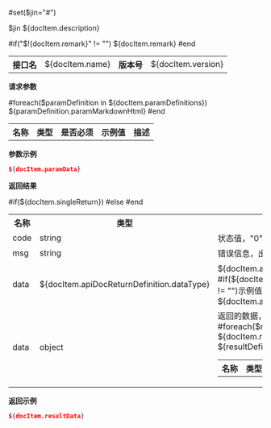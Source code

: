 #set($jin="#")

$jin ${docItem.description}

#if("$!{docItem.remark}" != "")
${docItem.remark}
#end

<table>
    <tr>
        <th>接口名</th>
        <td>${docItem.name}</td>
        <th>版本号</th>
        <td>${docItem.version}</td>
    </tr>
</table>

**请求参数**

<table>
    <tr>
        <th>名称</th>
        <th>类型</th>
        <th>是否必须</th>
        <th>示例值</th>
        <th>描述</th>
    </tr>
    #foreach($paramDefinition in ${docItem.paramDefinitions})
    ${paramDefinition.paramMarkdownHtml}
    #end
</table>

**参数示例**

```json
${docItem.paramData}
```

**返回结果**

<table>
    <tr>
        <th>名称</th>
        <th>类型</th>
        <th>描述</th>
    </tr>
    <tr>
        <td>code</td>
        <td>string</td>
        <td>状态值，"0"表示成功，其它都是失败</td>
    </tr>
    <tr>
        <td>msg</td>
        <td>string</td>
        <td>错误信息，出错时显示</td>
    </tr>
    #if(${docItem.singleReturn})
        <tr>
            <td>data</td>
            <td>${docItem.apiDocReturnDefinition.dataType}</td>
            <td>${docItem.apiDocReturnDefinition.description}。#if(${docItem.apiDocReturnDefinition.example} != "")示例值：${docItem.apiDocReturnDefinition.example}#end</td>
        </tr>
    #else
    <tr>
        <td>data</td>
        <td>object</td>
        <td>返回的数据，没有则返回{}
            <table>
                <tr>
                    <th>名称</th>
                    <th>类型</th>
                    <th>示例值</th>
                    <th>描述</th>
                </tr>
                #foreach($resultDefinition in ${docItem.resultDefinitions})
                ${resultDefinition.resultHtml}
                #end
            </table>
        </td>
    </tr>
    #end
</table>

**返回示例**

```json
${docItem.resultData}
```


